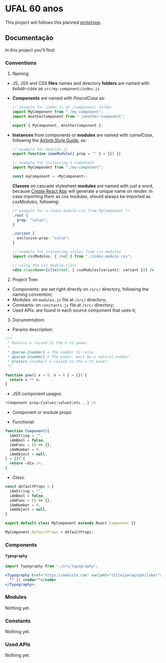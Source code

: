 # UFAL 60 anos

This project will follows this planned [prototype](https://drive.google.com/drive/folders/1jVTV7TA680KU66xiYnqbh3vvNJ7lIjT0?usp=sharing).

## Documentação

In this project you'll find:

### Conventions

1. Naming:

- JS, JSX and CSS **files** names and directory **folders** are named with _kebab-case_ as `src/my-component/index.js`
- **Components** are named with _PascalCase_ as:

  ```javascript
  // example for index.js at /component/ folder
  import MyComponent from "./my-component";
  import AnotherComponent from "./another-component";

  export { MyComponent, AnotherComponent };
  ```

- **Instances** from components or **modules** are named with _camelCase_, following the [Airbnb Style Guide](https://github.com/airbnb/javascript/tree/master/react#naming), as:

  ```javascript
  // example for modules.js
  export function someModule({ prop = "" } = {}) {}

  // example for instancing a component
  import MyComponent from "./my-component";

  const myComponent = <MyComponent>;
  ```

  **Classes** on cascade stylesheet **modules** are named with just a word, because [Create React App](https://github.com/facebook/create-react-app) will generate a unique name on render. In case importing them as css modules, should always be imported as _cssModules_, following:

  ```css
  /* example for a index.module.css from MyComponent */
  .root {
    prop: "value";
  }

  .variant {
    exclusive-prop: "value";
  }
  ```

  ```javascript
  // example for instancing styles from css modules
  import cssModules, { root } from "./index.module.css";
  ```

  ```jsx
  // using the css module class
  <div className={clsx(root, { cssModules[variant]: variant })} />
  ```

2. Project Tree:

- Components: are set right directly on `/src/` directory, following the naming convention;
- Modules: on `modules.js` file at `/src/` directory;
- Constants: on `constants.js` file at `/src/` directory;
- Used APIs: are found in each source component that uses it;

3. Documentation:

- Params description:

```javascript
/**
 * Returns x raised to the n-th power.
 *
 * @param {number} x The number to raise.
 * @param {number} n The power, must be a natural number.
 * @return {number} x raised to the n-th power.
 */

function pow({ x = 0, n = 0 } = {}) {
  return x ** n;
}
```

- JSX component usages:

```javascript
<Component prop={value1|value2|etc...} />
```

- Component or module props:

- Functional:

```javascript
function Component({
  iAmString = "",
  iAmBool = false,
  iAmFunc = () => {},
  iAmNumber = 0,
  iAmObject = null,
} = {}) {
  return <div />;
}
```

- Class:

```javascript
const defaultProps = {
  iAmString = "",
  iAmBool = false,
  iAmFunc = () => {},
  iAmNumber = 0,
  iAmObject = null,
}

export default class MyComponent extends React.Component {}

MyComponent.defaultProps = defaultProps;
```

### Components

#### `Typography`

```jsx
import Typography from "./src/typography";

<Typography href="https://website.com" variant="title|paragraph|label">
  "" || <code>""</code>
</Typography>;
```

### Modules

Nothing yet.

### Constants

Nothing yet.

### Used APIs

Nothing yet.
